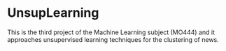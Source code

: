 # UnsupLearning

This is the third project of the Machine Learning subject (MO444) and it approaches unsupervised learning techniques 
for the clustering of news.
